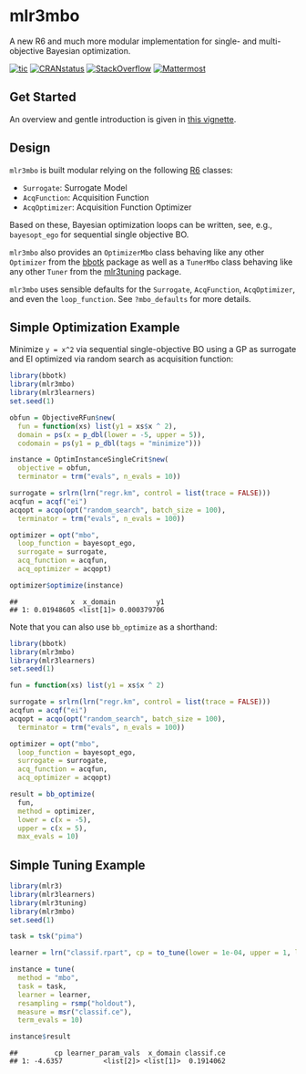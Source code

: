 
# mlr3mbo

A new R6 and much more modular implementation for single- and
multi-objective Bayesian optimization.

<!-- badges: start -->

[![tic](https://github.com/mlr-org/mlr3mbo/workflows/tic/badge.svg?branch=main)](https://github.com/mlr-org/mlr3mbo/actions)
[![CRANstatus](https://www.r-pkg.org/badges/version/mlr3mbo)](https://cran.r-project.org/package=mlr3mbo)
[![StackOverflow](https://img.shields.io/badge/stackoverflow-mlr3-orange.svg)](https://stackoverflow.com/questions/tagged/mlr3)
[![Mattermost](https://img.shields.io/badge/chat-mattermost-orange.svg)](https://lmmisld-lmu-stats-slds.srv.mwn.de/mlr_invite/)
<!-- badges: end -->

## Get Started

An overview and gentle introduction is given in [this
vignette](https://mlr3mbo.mlr-org.com/articles/mlr3mbo.html).

## Design

`mlr3mbo` is built modular relying on the following
[R6](https://cran.r-project.org/package=R6) classes:

- `Surrogate`: Surrogate Model
- `AcqFunction`: Acquisition Function
- `AcqOptimizer`: Acquisition Function Optimizer

Based on these, Bayesian optimization loops can be written, see, e.g.,
`bayesopt_ego` for sequential single objective BO.

`mlr3mbo` also provides an `OptimizerMbo` class behaving like any other
`Optimizer` from the [bbotk](https://cran.r-project.org/package=bbotk)
package as well as a `TunerMbo` class behaving like any other `Tuner`
from the [mlr3tuning](https://cran.r-project.org/package=mlr3tuning)
package.

`mlr3mbo` uses sensible defaults for the `Surrogate`, `AcqFunction`,
`AcqOptimizer`, and even the `loop_function`. See `?mbo_defaults` for
more details.

## Simple Optimization Example

Minimize `y = x^2` via sequential single-objective BO using a GP as
surrogate and EI optimized via random search as acquisition function:

``` r
library(bbotk)
library(mlr3mbo)
library(mlr3learners)
set.seed(1)

obfun = ObjectiveRFun$new(
  fun = function(xs) list(y1 = xs$x ^ 2),
  domain = ps(x = p_dbl(lower = -5, upper = 5)),
  codomain = ps(y1 = p_dbl(tags = "minimize")))

instance = OptimInstanceSingleCrit$new(
  objective = obfun,
  terminator = trm("evals", n_evals = 10))

surrogate = srlrn(lrn("regr.km", control = list(trace = FALSE)))
acqfun = acqf("ei")
acqopt = acqo(opt("random_search", batch_size = 100),
  terminator = trm("evals", n_evals = 100))

optimizer = opt("mbo",
  loop_function = bayesopt_ego,
  surrogate = surrogate,
  acq_function = acqfun,
  acq_optimizer = acqopt)

optimizer$optimize(instance)
```

    ##             x  x_domain          y1
    ## 1: 0.01948605 <list[1]> 0.000379706

Note that you can also use `bb_optimize` as a shorthand:

``` r
library(bbotk)
library(mlr3mbo)
library(mlr3learners)
set.seed(1)

fun = function(xs) list(y1 = xs$x ^ 2)

surrogate = srlrn(lrn("regr.km", control = list(trace = FALSE)))
acqfun = acqf("ei")
acqopt = acqo(opt("random_search", batch_size = 100),
  terminator = trm("evals", n_evals = 100))

optimizer = opt("mbo",
  loop_function = bayesopt_ego,
  surrogate = surrogate,
  acq_function = acqfun,
  acq_optimizer = acqopt)

result = bb_optimize(
  fun,
  method = optimizer,
  lower = c(x = -5),
  upper = c(x = 5),
  max_evals = 10)
```

## Simple Tuning Example

``` r
library(mlr3)
library(mlr3learners)
library(mlr3tuning)
library(mlr3mbo)
set.seed(1)

task = tsk("pima")

learner = lrn("classif.rpart", cp = to_tune(lower = 1e-04, upper = 1, logscale = TRUE))

instance = tune(
  method = "mbo",
  task = task,
  learner = learner,
  resampling = rsmp("holdout"),
  measure = msr("classif.ce"),
  term_evals = 10)

instance$result
```

    ##         cp learner_param_vals  x_domain classif.ce
    ## 1: -4.6357          <list[2]> <list[1]>  0.1914062
